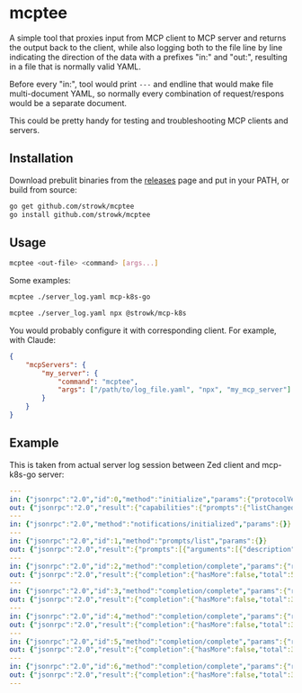 # mcptee

A simple tool that proxies input from MCP client to MCP server and returns the output back to the client, while also logging both to the file line by line indicating the direction of the data with a prefixes "in:" and "out:", resulting in a file that is normally valid YAML.

Before every "in:", tool would print `---` and endline that would make file multi-document YAML, so normally every combination of request/respons would be a separate document.

This could be pretty handy for testing and troubleshooting MCP clients and servers.

## Installation

Download prebulit binaries from the [releases](https://github.com/strowk/mcptee/releases) page and put in your PATH, or build from source:

```bash
go get github.com/strowk/mcptee
go install github.com/strowk/mcptee
```

## Usage

```bash
mcptee <out-file> <command> [args...]
```

Some examples:
```bash
mcptee ./server_log.yaml mcp-k8s-go

mcptee ./server_log.yaml npx @strowk/mcp-k8s
```

You would probably configure it with corresponding client. For example, with Claude:

```json
{
    "mcpServers": {
        "my_server": {
            "command": "mcptee",
            "args": ["/path/to/log_file.yaml", "npx", "my_mcp_server"]
        }
    }
}
```

## Example

This is taken from actual server log session between Zed client and mcp-k8s-go server:

```yaml
---
in: {"jsonrpc":"2.0","id":0,"method":"initialize","params":{"protocolVersion":"2024-11-05","capabilities":{},"clientInfo":{"name":"Zed","version":"0.1.0"}}}
out: {"jsonrpc":"2.0","result":{"capabilities":{"prompts":{"listChanged":false},"resources":{"listChanged":false,"subscribe":false}},"protocolVersion":"2024-11-05","serverInfo":{"name":"mcp-k8s-go","version":"0.0.1"}},"id":0}
---
in: {"jsonrpc":"2.0","method":"notifications/initialized","params":{}}
---
in: {"jsonrpc":"2.0","id":1,"method":"prompts/list","params":{}}
out: {"jsonrpc":"2.0","result":{"prompts":[{"arguments":[{"description":"Namespace to list Pods from, defaults to all namespaces","name":"namespace","required":false}],"description":"List Kubernetes Pods with name and namespace in the current context","name":"list-k8s-pods"}]},"id":1}
---
in: {"jsonrpc":"2.0","id":2,"method":"completion/complete","params":{"ref":{"type":"ref/prompt","name":"list-k8s-pods"},"argument":{"name":"namespace","value":""}}}
out: {"jsonrpc":"2.0","result":{"completion":{"hasMore":false,"total":5,"values":["default","kube-node-lease","kube-public","kube-system","test"]}},"id":2}
---
in: {"jsonrpc":"2.0","id":3,"method":"completion/complete","params":{"ref":{"type":"ref/prompt","name":"list-k8s-pods"},"argument":{"name":"namespace","value":"k"}}}
out: {"jsonrpc":"2.0","result":{"completion":{"hasMore":false,"total":3,"values":["kube-node-lease","kube-public","kube-system"]}},"id":3}
---
in: {"jsonrpc":"2.0","id":4,"method":"completion/complete","params":{"ref":{"type":"ref/prompt","name":"list-k8s-pods"},"argument":{"name":"namespace","value":"ku"}}}
out: {"jsonrpc":"2.0","result":{"completion":{"hasMore":false,"total":3,"values":["kube-node-lease","kube-public","kube-system"]}},"id":4}
---
in: {"jsonrpc":"2.0","id":5,"method":"completion/complete","params":{"ref":{"type":"ref/prompt","name":"list-k8s-pods"},"argument":{"name":"namespace","value":"kub"}}}
out: {"jsonrpc":"2.0","result":{"completion":{"hasMore":false,"total":3,"values":["kube-node-lease","kube-public","kube-system"]}},"id":5}
---
in: {"jsonrpc":"2.0","id":6,"method":"completion/complete","params":{"ref":{"type":"ref/prompt","name":"list-k8s-pods"},"argument":{"name":"namespace","value":"kube"}}}
out: {"jsonrpc":"2.0","result":{"completion":{"hasMore":false,"total":3,"values":["kube-node-lease","kube-public","kube-system"]}},"id":6}
---

